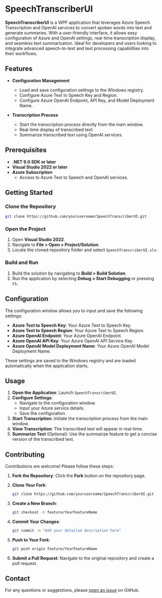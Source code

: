 # SpeechTranscriberUI

**SpeechTranscriberUI** is a WPF application that leverages Azure Speech Transcription and OpenAI services to convert spoken words into text and generate summaries. With a user-friendly interface, it allows easy configuration of Azure and OpenAI settings, real-time transcription display, and seamless text summarization. Ideal for developers and users looking to integrate advanced speech-to-text and text processing capabilities into their workflows.

## Features

- **Configuration Management**
  - Load and save configuration settings to the Windows registry.
  - Configure Azure Text to Speech Key and Region.
  - Configure Azure OpenAI Endpoint, API Key, and Model Deployment Name.

- **Transcription Process**
  - Start the transcription process directly from the main window.
  - Real-time display of transcribed text.
  - Summarize transcribed text using OpenAI services.

## Prerequisites

- **.NET 9.0 SDK or later**
- **Visual Studio 2022 or later**
- **Azure Subscription**
  - Access to Azure Text to Speech and OpenAI services.

## Getting Started

### Clone the Repository

```bash
git clone https://github.com/yourusername/SpeechTranscriberUI.git
```

### Open the Project

1. Open **Visual Studio 2022**.
2. Navigate to **File > Open > Project/Solution**.
3. Locate the cloned repository folder and select `SpeechTranscriberUI.sln`.

### Build and Run

1. Build the solution by navigating to **Build > Build Solution**.
2. Run the application by selecting **Debug > Start Debugging** or pressing `F5`.

## Configuration

The configuration window allows you to input and save the following settings:

- **Azure Text to Speech Key**: Your Azure Text to Speech Key.
- **Azure Text to Speech Region**: Your Azure Text to Speech Region.
- **Azure OpenAI Endpoint**: Your Azure OpenAI Endpoint.
- **Azure OpenAI API Key**: Your Azure OpenAI API Service Key.
- **Azure OpenAI Model Deployment Name**: Your Azure OpenAI Model Deployment Name.

These settings are saved to the Windows registry and are loaded automatically when the application starts.

## Usage

1. **Open the Application**: Launch `SpeechTranscriberUI`.
2. **Configure Settings**:
   - Navigate to the configuration window.
   - Input your Azure service details.
   - Save the configuration.
3. **Start Transcription**: Initiate the transcription process from the main window.
4. **View Transcription**: The transcribed text will appear in real-time.
5. **Summarize Text** (Optional): Use the summarize feature to get a concise version of the transcribed text.

## Contributing

Contributions are welcome! Please follow these steps:

1. **Fork the Repository**: Click the **Fork** button on the repository page.
2. **Clone Your Fork**:

    ```bash
    git clone https://github.com/yourusername/SpeechTranscriberUI.git
    ```

3. **Create a New Branch**:

    ```bash
    git checkout -b feature/YourFeatureName
    ```

4. **Commit Your Changes**:

    ```bash
    git commit -m "Add your detailed description here"
    ```

5. **Push to Your Fork**:

    ```bash
    git push origin feature/YourFeatureName
    ```

6. **Submit a Pull Request**: Navigate to the original repository and create a pull request.

## Contact

For any questions or suggestions, please [open an issue](https://github.com/jmneto/SpeechTranscriberUI/issues) on GitHub.
